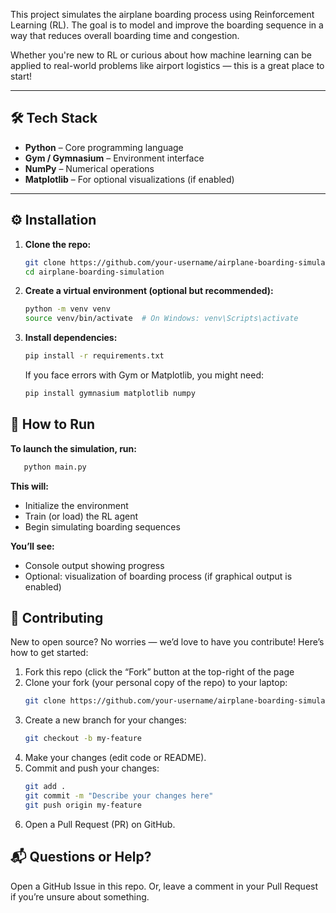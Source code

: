 
This project simulates the airplane boarding process using Reinforcement Learning (RL). The goal is to model and improve the boarding sequence in a way that reduces overall boarding time and congestion.

Whether you're new to RL or curious about how machine learning can be applied to real-world problems like airport logistics — this is a great place to start!

---

## 🛠️ Tech Stack

- **Python** – Core programming language
- **Gym / Gymnasium** – Environment interface
- **NumPy** – Numerical operations
- **Matplotlib** – For optional visualizations (if enabled)

---

## ⚙️ Installation

1. **Clone the repo:**

   ```bash
   git clone https://github.com/your-username/airplane-boarding-simulation.git
   cd airplane-boarding-simulation

2. **Create a virtual environment (optional but recommended):**
   ```bash
   python -m venv venv
   source venv/bin/activate  # On Windows: venv\Scripts\activate

3. **Install dependencies:**
    ```bash
    pip install -r requirements.txt
    ```
    If you face errors with Gym or Matplotlib, you might need:
   ```bash
   pip install gymnasium matplotlib numpy
   ```

## 🚀 How to Run
**To launch the simulation, run:**
   ```bash 
      python main.py
   ```
**This will:**
   - Initialize the environment
   - Train (or load) the RL agent
   - Begin simulating boarding sequences
   
**You’ll see:**
   - Console output showing progress
   - Optional: visualization of boarding process (if graphical output is enabled)

## 🤝 Contributing

New to open source? No worries — we’d love to have you contribute! Here’s how to get started:
1. Fork this repo (click the “Fork” button at the top-right of the page
2. Clone your fork (your personal copy of the repo) to your laptop:
   ```bash
   git clone https://github.com/your-username/airplane-boarding-simulation.git
   ```
3. Create a new branch for your changes:
   ```bash
   git checkout -b my-feature
   ```
4. Make your changes (edit code or README).
5. Commit and push your changes:
   ```bash
   git add .
   git commit -m "Describe your changes here"
   git push origin my-feature
   ```
6. Open a Pull Request (PR) on GitHub.

## 📬 Questions or Help?
Open a GitHub Issue in this repo.
Or, leave a comment in your Pull Request if you’re unsure about something.



   










